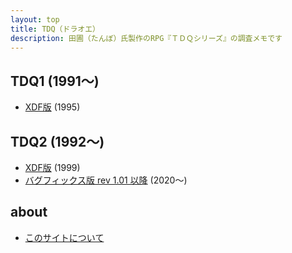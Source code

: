```yaml
---
layout: top
title: TDQ（ドラオエ）
description: 田圃（たんぼ）氏製作のRPG『ＴＤＱシリーズ』の調査メモです
---
```


## TDQ1 (1991～)

* [XDF版](tdq1/) (1995)

## TDQ2 (1992～)

* [XDF版](tdq2/) (1999)
* [バグフィックス版 rev 1.01 以降](tdq2rev101/) (2020～)

## about

* [このサイトについて](about)
